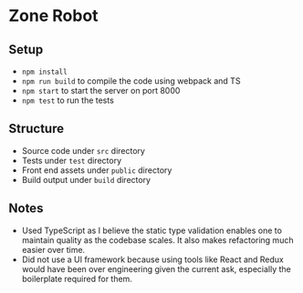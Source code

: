 # Zone Robot

## Setup

- `npm install`
- `npm run build` to compile the code using webpack and TS
- `npm start` to start the server on port 8000
- `npm test` to run the tests

## Structure

- Source code under `src` directory
- Tests under `test` directory
- Front end assets under `public` directory
- Build output under `build` directory

## Notes

- Used TypeScript as I believe the static type validation enables one to maintain quality as the codebase scales. It also makes refactoring much easier over time.
- Did not use a UI framework because using tools like React and Redux would have been over engineering given the current ask, especially the boilerplate required for them.